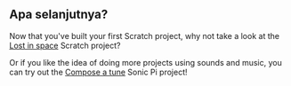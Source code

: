 ## Apa selanjutnya?

Now that you've built your first Scratch project, why not take a look at the [Lost in space](https://projects.raspberrypi.org/en/projects/lost-in-space/) Scratch project?

Or if you like the idea of doing more projects using sounds and music, you can try out the [Compose a tune](https://projects.raspberrypi.org/en/projects/compose-tune) Sonic Pi project!